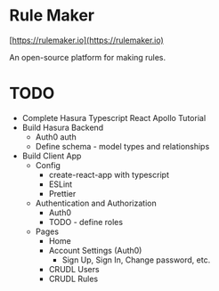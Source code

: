 # Rule Maker

[https://rulemaker.io](https://rulemaker.io)

An open-source platform for making rules.

# TODO

- Complete Hasura Typescript React Apollo Tutorial
- Build Hasura Backend
  - Auth0 auth
  - Define schema - model types and relationships
- Build Client App
  - Config
    - create-react-app with typescript
    - ESLint
    - Prettier
  - Authentication and Authorization
    - Auth0
    - TODO - define roles
  - Pages
    - Home
    - Account Settings (Auth0)
      - Sign Up, Sign In, Change password, etc.
    - CRUDL Users
    - CRUDL Rules
